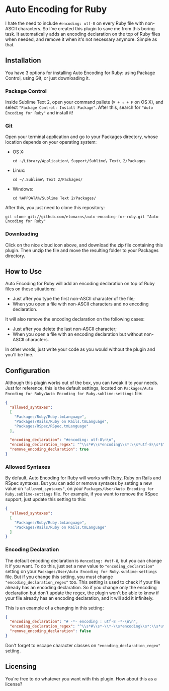 # Auto Encoding for Ruby

I hate the need to include `#encoding: utf-8` on every Ruby file with non-ASCII characters. So I've created this plugin to save me from this boring task. It automatically adds an encoding declaration on the top of Ruby files when needed, and remove it when it's not necessary anymore. Simple as that.

## Installation

You have 3 options for installing Auto Encoding for Ruby: using Package Control, using Git, or just downloading it.

### Package Control

Inside Sublime Text 2, open your command pallete (`⌘ + ⇧ + P` on OS X), and select `"Package Control: Install Package"`. After this, search for `"Auto Encoding for Ruby"` and install it!

### Git

Open your terminal application and go to your Packages directory, whose location depends on your operating system:

* OS X:

    ```shell
    cd ~/Library/Application\ Support/Sublime\ Text\ 2/Packages
    ```

* Linux:

    ```shell
    cd ~/.Sublime\ Text 2/Packages/
    ```

* Windows:

    ```shell
    cd %APPDATA%/Sublime Text 2/Packages/
    ```

After this, you just need to clone this repository:

```shell
git clone git://github.com/elomarns/auto-encoding-for-ruby.git "Auto Encoding for Ruby"
```

### Downloading

Click on the nice cloud icon above, and download the zip file containing this plugin. Then unzip the file and move the resulting folder to your Packages directory.

## How to Use

Auto Encoding for Ruby will add an encoding declaration on top of Ruby files on these situations:

* Just after you type the first non-ASCII character of the file;
* When you open a file with non-ASCII characters and no encoding declaration.

It will also remove the encoding declaration on the following cases:

* Just after you delete the last non-ASCII character;
* When you open a file with an encoding declaration but without non-ASCII characters.

In other words, just write your code as you would without the plugin and you'll be fine.

## Configuration

Although this plugin works out of the box, you can tweak it to your needs. Just for reference, this is the default settings, located on `Packages/Auto Encoding for Ruby/Auto Encoding for Ruby.sublime-settings` file:

```json
{
  "allowed_syntaxes":
  [
    "Packages/Ruby/Ruby.tmLanguage",
    "Packages/Rails/Ruby on Rails.tmLanguage",
    "Packages/RSpec/RSpec.tmLanguage"
  ],

  "encoding_declaration": "#encoding: utf-8\n\n",
  "encoding_declaration_regex": "^\\s*#\\s*encoding\\s*:\\s*utf-8\\s*$",
  "remove_encoding_declaration": true
}
```

### Allowed Syntaxes

By default, Auto Encoding for Ruby will works with Ruby, Ruby on Rails and RSpec syntaxes. But you can add or remove syntaxes by setting a new value on `"allowed_syntaxes"`, on your `Packages/User/Auto Encoding for Ruby.sublime-settings` file. For example, if you want to remove the RSpec support, just update this setting to this:

```json
{
  "allowed_syntaxes":
  [
    "Packages/Ruby/Ruby.tmLanguage",
    "Packages/Rails/Ruby on Rails.tmLanguage"
  ]
}
```

### Encoding Declaration

The default encoding declaration is `#encoding: #utf-8`, but you can change it if you want. To do this, just set a new value to `"encoding_declaration"` setting on your `Packages/User/Auto Encoding for Ruby.sublime-settings` file. But if you change this setting, you must change `"encoding_declaration_regex"` too. This setting is used to check if your file already has an encoding declaration. So if you change only the encoding declaration but don't update the regex, the plugin won't be able to know if your file already has an encoding declaration, and it will add it infinitely.

This is an example of a changing in this setting:

```json
{
  "encoding_declaration": "# -*- encoding : utf-8 -*-\n\n",
  "encoding_declaration_regex": "^\\s*#\\s*-\\*-\\s*encoding\\s*:\\s*utf-8\\s*-\\*-\\s*$",
  "remove_encoding_declaration": false
}
```

Don't forget to escape character classes on `"encoding_declaration_regex"` setting.

## Licensing

You're free to do whatever you want with this plugin. How about this as a license?